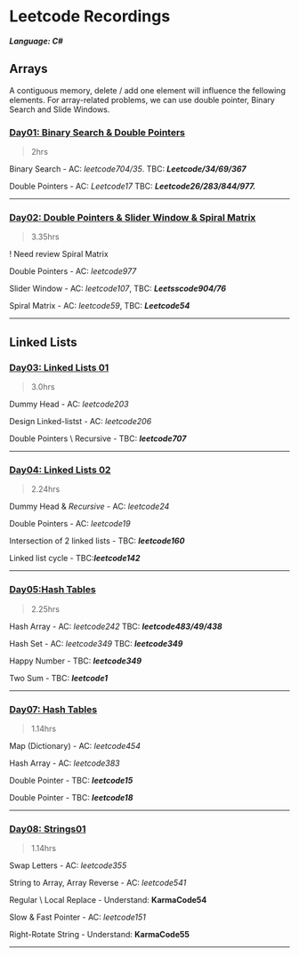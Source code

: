 # Leetcode Recordings
***Language: C#***
## Arrays

A contiguous memory, delete / add one element will influence the fellowing elements. For array-related problems, we can use double pointer, Binary Search and Slide Windows.

### [Day01: Binary Search & Double Pointers](./Day1_Arrays01)
> 2hrs 

Binary Search - AC: *leetcode704/35*. TBC: ***Leetcode/34/69/367***

Double Pointers - AC: *Leetcode17* TBC: ***Leetcode26/283/844/977.***

---

### [Day02: Double Pointers & Slider Window & Spiral Matrix](./Day02_Arrays02/) 

>3.35hrs

! Need review Spiral Matrix

Double Pointers - AC: *leetcode977*

Slider Window - AC: *leetcode107*, TBC: ***Leetsscode904/76***

Spiral Matrix - AC: *leetcode59*, TBC: ***Leetcode54***

---

## Linked Lists

### [Day03: Linked Lists 01](./Day03_LinkedList01/) 

> 3.0hrs


Dummy Head - AC: *leetcode203*

Design Linked-listst - AC: *leetcode206*

Double Pointers \ Recursive  - TBC: ***leetcode707***

---

### [Day04: Linked Lists 02](./Day04_LinkedList02/)

> 2.24hrs


Dummy Head & *Recursive* - AC: *leetcode24*

Double Pointers - AC: *leetcode19*

Intersection of 2 linked lists - TBC: ***leetcode160***

Linked list cycle - TBC:***leetcode142***

---




### [Day05:Hash Tables](./Day06_HashTables01/) 

> 2.25hrs


Hash Array - AC: *leetcode242* TBC: ***leetcode483/49/438***

Hash Set - AC: *leetcode349* TBC: ***leetcode349***

Happy Number - TBC: ***leetcode349***

Two Sum - TBC: ***leetcode1***

---

### [Day07: Hash Tables](./Day07_HashTables02/) 

> 1.14hrs


Map (Dictionary) - AC: *leetcode454*

Hash Array - AC: *leetcode383*

Double Pointer - TBC: ***leetcode15***

Double Pointer - TBC: ***leetcode18***

---

### [Day08: Strings01](./Day08_Strings01/) 

> 1.14hrs


Swap Letters - AC: *leetcode355*

String to Array, Array Reverse - AC: *leetcode541*

Regular \ Local Replace - Understand: **KarmaCode54**

Slow & Fast Pointer - AC: *leetcode151*

Right-Rotate String - Understand: **KarmaCode55**

---